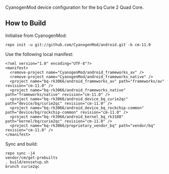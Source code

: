 CyanogenMod device configuration for the bq Curie 2 Quad Core.

How to Build
---------------

Initialise from CyanogenMod:

    repo init -u git://github.com/CyanogenMod/android.git -b cm-11.0

Use the following local manifest:

    <?xml version="1.0" encoding="UTF-8"?>
    <manifest>
      <remove-project name="CyanogenMod/android_frameworks_av" />
      <remove-project name="CyanogenMod/android_frameworks_native" />
      <project name="bq-rk3066/android_frameworks_av" path="frameworks/av" revision="cm-11.0" />
      <project name="bq-rk3066/android_frameworks_native" path="frameworks/native" revision="cm-11.0" />
      <project name="bq-rk3066/android_device_bq_curie2qc" path="device/bq/curie2qc" revision="cm-11.0" />
      <project name="bq-rk3066/android_device_bq_rockchip-common" path="device/bq/rockchip-common" revision="cm-11.0" />
      <project name="bq-rk3066/android_kernel_bq_rk3188" path="kernel/bq/curie2qc" revision="cm-11.0" />
      <project name="bq-rk3066/proprietary_vendor_bq" path="vendor/bq" revision="cm-11.0" />
    </manifest>

Sync and build:

    repo sync -j4
    vendor/cm/get-prebuilts
    . build/envsetup.sh
    brunch curie2qc
